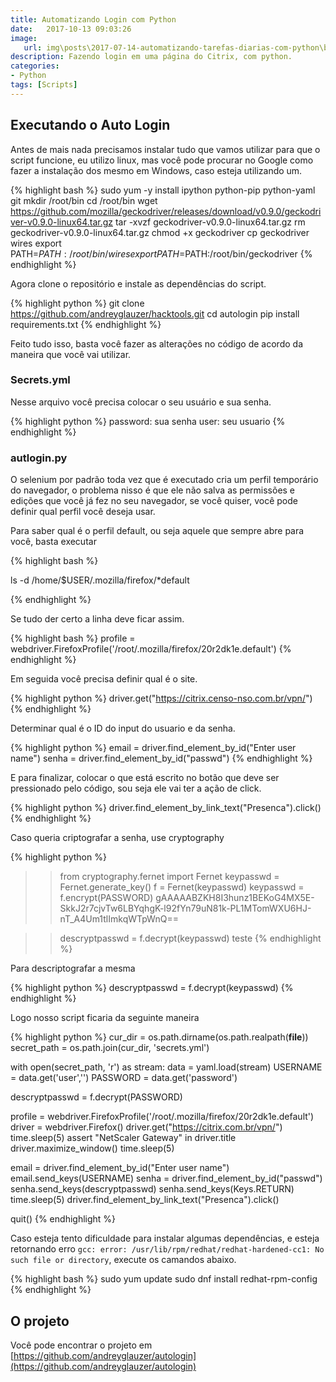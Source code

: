 ```yaml
---
title: Automatizando Login com Python
date:   2017-10-13 09:03:26
image:
   url: img\posts\2017-07-14-automatizando-tarefas-diarias-com-python\banner.png
description: Fazendo login em uma página do Citrix, com python.
categories:
- Python
tags: [Scripts]
---
```


## Executando o Auto Login

Antes de mais nada precisamos instalar tudo que vamos utilizar para que o script funcione, eu utilizo linux, mas você pode procurar no Google como fazer a instalação dos mesmo em Windows, caso esteja utilizando um.

{% highlight bash %}
sudo yum -y install ipython python-pip python-yaml git
mkdir /root/bin 
cd /root/bin 
wget https://github.com/mozilla/geckodriver/releases/download/v0.9.0/geckodriver-v0.9.0-linux64.tar.gz 
tar -xvzf geckodriver-v0.9.0-linux64.tar.gz
rm geckodriver-v0.9.0-linux64.tar.gz 
chmod +x geckodriver 
cp geckodriver wires 
export PATH=$PATH:/root/bin/wires
export PATH=$PATH:/root/bin/geckodriver
{% endhighlight %}

Agora clone o repositório e instale as dependências do script.

{% highlight python %}
git clone https://github.com/andreyglauzer/hacktools.git
cd autologin
pip install requirements.txt
{% endhighlight %}

Feito tudo isso, basta você fazer as alterações no código de acordo da maneira que você vai utilizar.

### Secrets.yml

Nesse arquivo você precisa colocar o seu usuário e sua senha.

{% highlight python %}
password: sua senha
user: seu usuario
{% endhighlight %}

### autlogin.py

O selenium por padrão toda vez que é executado cria um perfil temporário do navegador, o problema nisso é que ele não salva as permissões e edições que você já fez no seu navegador, se você quiser, você pode definir qual perfil você deseja usar.

Para saber qual é o perfil default, ou seja aquele que sempre abre para você, basta executar

{% highlight bash %}

ls -d /home/$USER/.mozilla/firefox/*default

{% endhighlight %}

Se tudo der certo a linha deve ficar assim.

{% highlight bash %}
profile = webdriver.FirefoxProfile('/root/.mozilla/firefox/20r2dk1e.default')
{% endhighlight %}

Em seguida você precisa definir qual é o site.

{% highlight python %}
driver.get("https://citrix.censo-nso.com.br/vpn/")
{% endhighlight %}

Determinar qual é o ID do input do usuario e da senha.

{% highlight python %}
email = driver.find_element_by_id("Enter user name")
senha = driver.find_element_by_id("passwd")
{% endhighlight %}

E para finalizar, colocar o que está escrito no botão que deve ser pressionado pelo código, sou seja ele vai ter a ação de click.

{% highlight python %}
driver.find_element_by_link_text("Presenca").click()
{% endhighlight %}

Caso queria criptografar a senha, use cryptography

{% highlight python %}
>> from cryptography.fernet import Fernet
>> keypasswd = Fernet.generate_key()
>> f = Fernet(keypasswd)
>> keypasswd = f.encrypt(PASSWORD)
>> gAAAAABZKH8I3hunz1BEKoG4MX5E-SkkJ2r7cjvTw6LBYqhgK-l92fYn79uN81k-PL1MTomWXU6HJ-nT_A4Um1tlImkqWTpWnQ==

>> descryptpasswd = f.decrypt(keypasswd)
>> teste
{% endhighlight %}

Para descriptografar a mesma

{% highlight python %}
descryptpasswd = f.decrypt(keypasswd)
{% endhighlight %}

Logo nosso script ficaria da seguinte maneira

{% highlight python %}
cur_dir = os.path.dirname(os.path.realpath(__file__))
secret_path = os.path.join(cur_dir, 'secrets.yml')

with open(secret_path, 'r') as stream:
data = yaml.load(stream)
USERNAME = data.get('user','')
PASSWORD = data.get('password')

descryptpasswd = f.decrypt(PASSWORD)

profile = webdriver.FirefoxProfile('/root/.mozilla/firefox/20r2dk1e.default')
driver = webdriver.Firefox()
driver.get("https://citrix.com.br/vpn/")
    time.sleep(5)
    assert "NetScaler Gateway" in driver.title
    driver.maximize_window()
    time.sleep(5)

email = driver.find_element_by_id("Enter user name")
email.send_keys(USERNAME)
senha = driver.find_element_by_id("passwd")
senha.send_keys(descryptpasswd)
senha.send_keys(Keys.RETURN)
time.sleep(5)
driver.find_element_by_link_text("Presenca").click()

quit()
{% endhighlight %}

Caso esteja tento dificuldade para instalar algumas dependências, e esteja retornando erro `gcc: error: /usr/lib/rpm/redhat/redhat-hardened-cc1: No such file or directory`, execute os camandos abaixo.

{% highlight bash %}
sudo yum update
sudo dnf install redhat-rpm-config
{% endhighlight %}

## O projeto

Você pode encontrar o projeto em [https://github.com/andreyglauzer/autologin](https://github.com/andreyglauzer/autologin)